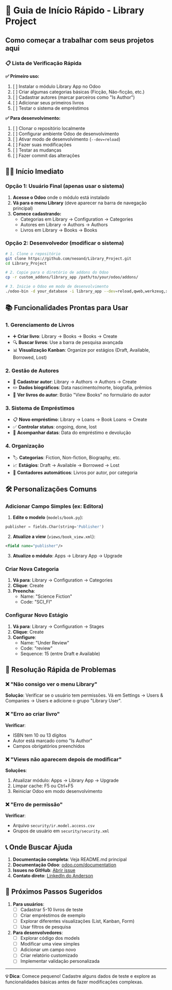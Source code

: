 # 🚀 Guia de Início Rápido - Library Project

## Como começar a trabalhar com seus projetos aqui

### 📋 Lista de Verificação Rápida

**✅ Primeiro uso:**
1. [ ] Instalar o módulo Library App no Odoo
2. [ ] Criar algumas categorias básicas (Ficção, Não-ficção, etc.)
3. [ ] Cadastrar autores (marcar parceiros como "Is Author")
4. [ ] Adicionar seus primeiros livros
5. [ ] Testar o sistema de empréstimos

**✅ Para desenvolvimento:**
1. [ ] Clonar o repositório localmente
2. [ ] Configurar ambiente Odoo de desenvolvimento
3. [ ] Ativar modo de desenvolvimento (`--dev=reload`)
4. [ ] Fazer suas modificações
5. [ ] Testar as mudanças
6. [ ] Fazer commit das alterações

## 🏃‍♂️ Início Imediato

### Opção 1: Usuário Final (apenas usar o sistema)

1. **Acesse o Odoo** onde o módulo está instalado
2. **Vá para o menu Library** (deve aparecer na barra de navegação principal)
3. **Comece cadastrando:**
   - Categorias em Library → Configuration → Categories
   - Autores em Library → Authors → Authors
   - Livros em Library → Books → Books

### Opção 2: Desenvolvedor (modificar o sistema)

```bash
# 1. Clone o repositório
git clone https://github.com/neoand/Library_Project.git
cd Library_Project

# 2. Copie para o diretório de addons do Odoo
cp -r custom_addons/library_app /path/to/your/odoo/addons/

# 3. Inicie o Odoo em modo de desenvolvimento
./odoo-bin -d your_database -i library_app --dev=reload,qweb,werkzeug,xml
```

## 📚 Funcionalidades Prontas para Usar

### 1. Gerenciamento de Livros
- ➕ **Criar livro**: Library → Books → Books → Create
- 🔍 **Buscar livros**: Use a barra de pesquisa avançada
- 📊 **Visualização Kanban**: Organize por estágios (Draft, Available, Borrowed, Lost)

### 2. Gestão de Autores
- 👤 **Cadastrar autor**: Library → Authors → Authors → Create
- ✏️ **Dados biográficos**: Data nascimento/morte, biografia, prêmios
- 📖 **Ver livros do autor**: Botão "View Books" no formulário do autor

### 3. Sistema de Empréstimos
- 📋 **Novo empréstimo**: Library → Loans → Book Loans → Create
- ✅ **Controlar status**: ongoing, done, lost
- 📅 **Acompanhar datas**: Data do empréstimo e devolução

### 4. Organização
- 🏷️ **Categorias**: Fiction, Non-fiction, Biography, etc.
- 📈 **Estágios**: Draft → Available → Borrowed → Lost
- 🔢 **Contadores automáticos**: Livros por autor, por categoria

## 🛠️ Personalizações Comuns

### Adicionar Campo Simples (ex: Editora)

1. **Edite o modelo** (`models/book.py`):
```python
publisher = fields.Char(string='Publisher')
```

2. **Atualize a view** (`views/book_view.xml`):
```xml
<field name="publisher"/>
```

3. **Atualize o módulo**: Apps → Library App → Upgrade

### Criar Nova Categoria

1. **Vá para**: Library → Configuration → Categories
2. **Clique**: Create
3. **Preencha**:
   - Name: "Science Fiction"
   - Code: "SCI_FI"

### Configurar Novo Estágio

1. **Vá para**: Library → Configuration → Stages
2. **Clique**: Create
3. **Configure**:
   - Name: "Under Review"
   - Code: "review"
   - Sequence: 15 (entre Draft e Available)

## 🔧 Resolução Rápida de Problemas

### ❌ "Não consigo ver o menu Library"
**Solução**: Verificar se o usuário tem permissões. Vá em Settings → Users & Companies → Users e adicione o grupo "Library User".

### ❌ "Erro ao criar livro"
**Verificar**:
- ISBN tem 10 ou 13 dígitos
- Autor está marcado como "Is Author"
- Campos obrigatórios preenchidos

### ❌ "Views não aparecem depois de modificar"
**Soluções**:
1. Atualizar módulo: Apps → Library App → Upgrade
2. Limpar cache: F5 ou Ctrl+F5
3. Reiniciar Odoo em modo desenvolvimento

### ❌ "Erro de permissão"
**Verificar**:
- Arquivo `security/ir.model.access.csv`
- Grupos de usuário em `security/security.xml`

## 📞 Onde Buscar Ajuda

1. **Documentação completa**: Veja README.md principal
2. **Documentação Odoo**: [odoo.com/documentation](https://www.odoo.com/documentation/18.0/)
3. **Issues no GitHub**: [Abrir issue](https://github.com/neoand/Library_Project/issues)
4. **Contato direto**: [LinkedIn do Anderson](https://www.linkedin.com/in/anderson-oliveira-dev/)

## 🎯 Próximos Passos Sugeridos

1. **Para usuários**:
   - [ ] Cadastrar 5-10 livros de teste
   - [ ] Criar empréstimos de exemplo
   - [ ] Explorar diferentes visualizações (List, Kanban, Form)
   - [ ] Usar filtros de pesquisa

2. **Para desenvolvedores**:
   - [ ] Explorar código dos models
   - [ ] Modificar uma view simples
   - [ ] Adicionar um campo novo
   - [ ] Criar relatório customizado
   - [ ] Implementar validação personalizada

---
**💡 Dica**: Comece pequeno! Cadastre alguns dados de teste e explore as funcionalidades básicas antes de fazer modificações complexas.